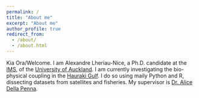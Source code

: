 ```yaml
---
permalink: /
title: "About me"
excerpt: "About me"
author_profile: true
redirect_from: 
  - /about/
  - /about.html
---
```


Kia Ora/Welcome. I am Alexandre Lheriau-Nice, a Ph.D. candidate at the [IMS](https://www.auckland.ac.nz/en/science/about-the-faculty/institute-of-marine-science.html), of the [University of Auckland](https://www.auckland.ac.nz/en.html). I am currently investigating the bio-physical coupling in the [Hauraki Gulf](https://www.google.com/maps/place/Hauraki+Gulf+%2F+T%C4%ABkapa+Moana/@-36.6598107,174.9040613,9z/data=!4m6!3m5!1s0x6d732874b6b9dd5f:0x2a00ef616659ae50!8m2!3d-36.5988941!4d175.1894045!16zL20vMDNyc21j?entry=ttu). I do so using maily Python and R, dissecting datasets from satellites and fisheries. My supervisor is [Dr. Alice Della Penna](https://twitter.com/alidrifting).
